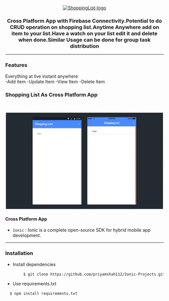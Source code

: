 <p align="center">
  <a href="" rel="noopener">
 <img width=300px src="https://img13.androidappsapk.co/300/e/2/7/br.com.ridsoftware.shoppinglist.png" alt="ShoppingList-logo"></a>
</p>

<h3 align="center">Cross Platform App with Firebase Connectivity.Potential to do CRUD operation on shopping list.Anytime Anywhere add on item to your list.Have a watch on your list edit it and delete when done.Similar Usage can be done for group task distribution</h3>

------------------------------------------
### Features
Everything at live instant anywhere
<br>
-Add item
-Update Item
-View Item
-Delete Item
<h3 > Shopping List As Cross Platform App </h3>
<br>
<p align="center">
<img src ="./List.gif" width = 500px>
</p>
</div>

#### Cross Platform App

- `Ionic` : Ionic is a complete open-source SDK for hybrid mobile app development.
------------------------------------------
### Installation

* Install dependencies
```sh
        $ git clone https://github.com/priyamshah112/Ionic-Projects.git
```
* Use requirements.txt
```
  $ npm install requirements.txt
```
